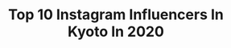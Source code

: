 ---
title: Top 10 Instagram Influencers In Kyoto In 2020
description: >-
  Find top Instagram influencers in Kyoto in 2020. Most popular hashtags: #accessories #watch # #fujimi.
platform: Instagram
profiles:
  - username: "explorekyoto"
    fullname: >-
      KYOTO
    location: "Japan"
    followers: 36351
    engagement: 277
    commentsToLikes: 0.006408
    id: ck15rq66095220i19okgsadrr
    verified: false
    hashtags: ""
  - username: "honoka_lol"
    fullname: >-
      honoka
    location: "Japan"
    followers: 51145
    engagement: 879
    commentsToLikes: 0.017323
    id: ck5zscw1ty9gz0i14eopdxb4f
    verified: true
    hashtags: "#pluspumastyle, #volumeextensionmascara, #nanocrysphere, #eyelashserum"
  - username: "buritei"
    fullname: >-
      buri_chan🦄🌈💕
    location: "Japan"
    followers: 44230
    engagement: 259
    commentsToLikes: 0.050060
    id: ck138y1viikwq0i19qtl7tnic
    verified: false
    hashtags: "#aromaoil, #jewelrycastle, #muse, #orbis"
  - username: "y.t_photo71"
    fullname: >-
      ゆうたろう
    location: "Japan"
    followers: 4974
    engagement: 1790
    commentsToLikes: 0.037133
    id: ck8t9i31ao6am0j78an51q6a3
    verified: false
    hashtags: ""
  - username: "eikino.__"
    fullname: >-
      hitomi☁︎ .｡•⁎
    location: "Japan"
    followers: 8664
    engagement: 1205
    commentsToLikes: 0.024871
    id: ck8tdtxmw4r8c0j78iny8ulon
    verified: false
    hashtags: "#whim"
  - username: "s.tocco"
    fullname: >-
      tocco golf
    location: "Japan"
    followers: 6085
    engagement: 1483
    commentsToLikes: 0.020870
    id: ckaoux87927lz0i78oqr1rrn8
    verified: false
    hashtags: "#vividgolf, #kyoto, #lecoqgolf"
  - username: "rinsta_gram1002"
    fullname: >-
      Rintaro Oyaizu / 小柳津林太郎 バチェラー2
    location: "Japan"
    followers: 73891
    engagement: 325
    commentsToLikes: 0.016170
    id: ck6to52btc4z70j71oendh2pn
    verified: true
    hashtags: "#fukuoka, #hakata, #workation, #mamba"
  - username: "akko1202akko"
    fullname: >-
      纐纈 敦子 （Atsuko Kohketsu）
    location: "Japan"
    followers: 37193
    engagement: 128
    commentsToLikes: 0.054513
    id: ck5zzwp8vcjtd0i1468pddvwd
    verified: false
    hashtags: "#scarf, #louisvuitton, #oisix, #apuweiserriche"
  - username: "yasuko751"
    fullname: >-
      康子
    location: "Japan"
    followers: 7099
    engagement: 2310
    commentsToLikes: 0.081302
    id: ck9hax3o6ei9s0j780y7cjqr0
    verified: false
    hashtags: "#kyotostyle, #inspring, #special, #giapponizzati"
  - username: "yoshihiko.f"
    fullname: >-
      よしひこ
    location: "Japan"
    followers: 32625
    engagement: 648
    commentsToLikes: 0.007446
    id: ck0ua7e2pbnlh0i19ghkupk16
    verified: false
    hashtags: "#coregraphy"
---